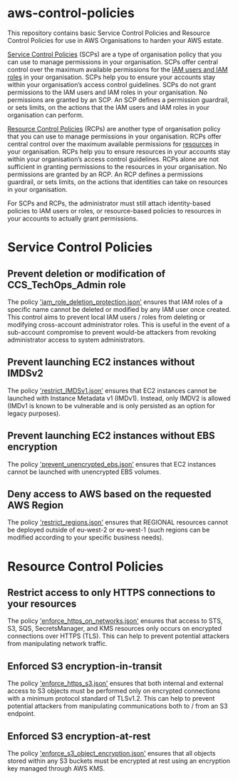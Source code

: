 # aws-control-policies
This repository contains basic Service Control Policies and Resource Control Policies for use in AWS Organisations to harden your AWS estate.

[Service Control Policies](#service-control-policies) (SCPs) are a type of organisation policy that you can use to manage permissions in your organisation. SCPs offer central control over the maximum available permissions for the <ins>IAM users and IAM roles</ins> in your organisation. SCPs help you to ensure your accounts stay within your organisation’s access control guidelines. SCPs do not grant permissions to the IAM users and IAM roles in your organisation. No permissions are granted by an SCP. An SCP defines a permission guardrail, or sets limits, on the actions that the IAM users and IAM roles in your organisation can perform.

[Resource Control Policies](#resource-control-policies) (RCPs) are another type of organisation policy that you can use to manage permissions in your organisation. RCPs offer central control over the maximum available permissions for <ins>resources</ins> in your organisation. RCPs help you to ensure resources in your accounts stay within your organisation’s access control guidelines. RCPs alone are not sufficient in granting permissions to the resources in your organisation. No permissions are granted by an RCP. An RCP defines a permissions guardrail, or sets limits, on the actions that identities can take on resources in your organisation. 

For SCPs and RCPs, the administrator must still attach identity-based policies to IAM users or roles, or resource-based policies to resources in your accounts to actually grant permissions.

# Service Control Policies
## Prevent deletion or modification of CCS_TechOps_Admin role
The policy ['iam_role_deletion_protection.json'](scps/iam_role_deletion_protection.json) ensures that IAM roles of a specific name cannot be deleted or modified by any IAM user once created. This control aims to prevent local IAM users / roles from deleting or modifying cross-account administrator roles. This is useful in the event of a sub-account compromise to prevent would-be attackers from revoking administrator access to system administrators.

## Prevent launching EC2 instances without IMDSv2
The policy ['restrict_IMDSv1.json'](scps/restrict_IMDSv1.json) ensures that EC2 instances cannot be launched with Instance Metadata v1 (IMDv1). Instead, only IMDV2 is allowed (IMDv1 is known to be vulnerable and is only persisted as an option for legacy purposes).

## Prevent launching EC2 instances without EBS encryption
The policy ['prevent_unencrypted_ebs.json'](scps/prevent_unencrypted_ebs.json) ensures that EC2 instances cannot be launched with unencrypted EBS volumes.

## Deny access to AWS based on the requested AWS Region
The policy ['restrict_regions.json'](scps/restrict_regions.json) ensures that REGIONAL resources cannot be deployed outside of eu-west-2 or eu-west-1 (such regions can be modified according to your specific business needs).

# Resource Control Policies
## Restrict access to only HTTPS connections to your resources
The policy ['enforce_https_on_networks.json'](rcps/enforce_https_on_networks.json) ensures that access to STS, S3, SQS, SecretsManager, and KMS resources only occurs on encrypted connections over HTTPS (TLS). This can help to prevent potential attackers from manipulating network traffic.

## Enforced S3 encryption-in-transit
The policy ['enforce_https_s3.json'](rcps/enforce_https_s3.json) ensures that both internal and external access to S3 objects must be performed only on encrypted connections with a minimum protocol standard of TLSv1.2. This can help to prevent potential attackers from manipulating communications both to / from an S3 endpoint.

## Enforced S3 encryption-at-rest
The policy ['enforce_s3_object_encryption.json'](rcps/enforce_s3_object_encryption.json) ensures that all objects stored within any S3 buckets must be encrypted at rest using an encryption key managed through AWS KMS.